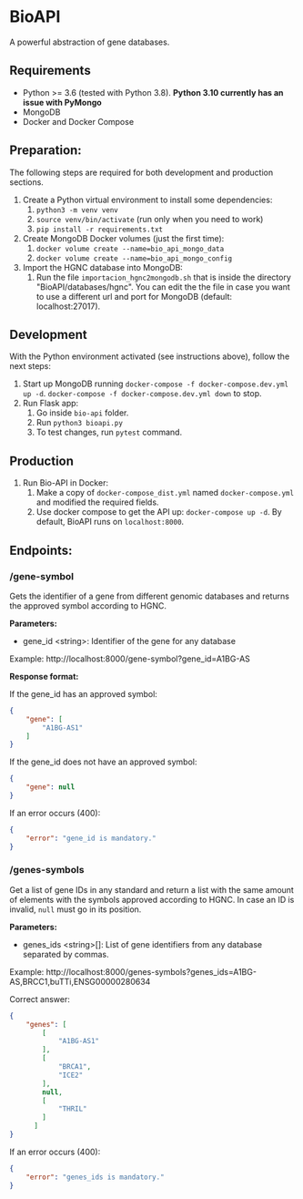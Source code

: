 # BioAPI

A powerful abstraction of gene databases.


## Requirements

- Python >= 3.6 (tested with Python 3.8). **Python 3.10 currently has an issue with PyMongo**
- MongoDB
- Docker and Docker Compose


## Preparation:

The following steps are required for both development and production sections.

1. Create a Python virtual environment to install some dependencies:
    1. `python3 -m venv venv`
    1. `source venv/bin/activate` (run only when you need to work)
    1. `pip install -r requirements.txt`
1. Create MongoDB Docker volumes (just the first time):
    1. `docker volume create --name=bio_api_mongo_data`
    1. `docker volume create --name=bio_api_mongo_config`
1. Import the HGNC database into MongoDB:
    1. Run the file `importacion_hgnc2mongodb.sh` that is inside the directory "BioAPI/databases/hgnc". You can edit the the file in case you want to use a different url and port for MongoDB (default: localhost:27017).


## Development

With the Python environment activated (see instructions above), follow the next steps:

1. Start up MongoDB running `docker-compose -f docker-compose.dev.yml up -d`. `docker-compose -f docker-compose.dev.yml down` to stop.
1. Run Flask app:
    1. Go inside `bio-api` folder.
    1. Run `python3 bioapi.py`
    1. To test changes, run `pytest` command. 
    

## Production

1. Run Bio-API in Docker:
    1. Make a copy of `docker-compose_dist.yml` named `docker-compose.yml` and modified the required fields.
    1. Use docker compose to get the API up: `docker-compose up -d`. By default, BioAPI runs on `localhost:8000`.


## Endpoints:

### /gene-symbol

Gets the identifier of a gene from different genomic databases and returns the approved symbol according to HGNC.

**Parameters:**

- gene_id \<string\>: Identifier of the gene for any database

Example: http://localhost:8000/gene-symbol?gene_id=A1BG-AS 

**Response format:**

If the gene_id has an approved symbol:

```json
{
    "gene": [
        "A1BG-AS1"
    ]
}
```

If the gene_id does not have an approved symbol:

```json
{
    "gene": null
}
```

If an error occurs (400):

```json
{
    "error": "gene_id is mandatory."
}
```


### /genes-symbols

Get a list of gene IDs in any standard and return a list with the same amount of elements with the symbols approved according to HGNC. In case an ID is invalid, `null` must go in its position.

**Parameters:**

- genes_ids \<string\>[]: List of gene identifiers from any database separated by commas.

Example: http://localhost:8000/genes-symbols?genes_ids=A1BG-AS,BRCC1,buTTi,ENSG00000280634

Correct answer:

```json
{
    "genes": [
        [
            "A1BG-AS1"
        ],
        [
            "BRCA1",
            "ICE2"
        ],
        null,
        [
            "THRIL"
        ]
      ]
}
```

If an error occurs (400):

```json
{
    "error": "genes_ids is mandatory."
}
```
